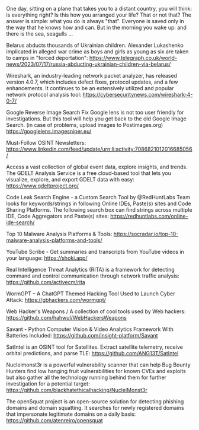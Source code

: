 

One day, sitting on a plane that takes you to a distant country, you will think: is everything right? Is this how you arranged your life? That or not that? The answer is simple: what you do is always "that". Everyone is saved only in the way that he knows how and can. But in the morning you wake up: and there is the sea, seagulls ...


Belarus abducts thousands of Ukrainian children. Alexander Lukashenko implicated in alleged war crime as boys and girls as young as six are taken to camps in "forced deportation": https://www.telegraph.co.uk/world-news/2023/07/17/russia-abducting-ukrainian-children-via-belarus/


Wireshark, an industry-leading network packet analyzer, has released version 4.0.7, which includes defect fixes, protocol updates, and a few enhancements. It continues to be an extensively utilized and popular network protocol analysis tool: https://cybersecuritynews.com/wireshark-4-0-7/

Google Reverse Image Search Fix
Google lens is not too user friendly for investigations. But this tool will help you get back to the old Google Image Search.
(in case of problems, upload images to Postimages.org)
https://googlelens.imagesniper.eu/



Must-Follow OSINT Newsletters: https://www.linkedin.com/feed/update/urn:li:activity:7086821012016685056/

Access a vast collection of global event data, explore insights, and trends. The GDELT Analysis Service is a free cloud-based tool that lets you visualize, explore, and export GDELT data with easy: https://www.gdeltproject.org/

Code Leak Search Engine - a Custom Search Tool by @RedHuntLabs Team looks for keywords/strings in following Online IDEs, Paste(s) sites and Code Sharing Platforms. The following search box can find strings across multiple IDE, Code Aggregators and Paste(s) sites: https://redhuntlabs.com/online-ide-search/

Top 10 Malware Analysis Platforms & Tools: https://socradar.io/top-10-malware-analysis-platforms-and-tools/

YouTube Scribe - Get summaries and transcripts from YouTube videos in your language: https://shoki.app/

Real Intelligence Threat Analytics (RITA) is a framework for detecting command and control communication through network traffic analysis: https://github.com/activecm/rita

WormGPT – A ChatGPT Themed Hacking Tool Used to Launch Cyber Attack: https://gbhackers.com/wormgpt/

Web Hacker's Weapons / A collection of cool tools used by Web hackers: https://github.com/hahwul/WebHackersWeapons

Savant - Python Computer Vision & Video Analytics Framework With Batteries Included: https://github.com/insight-platform/Savant

SatIntel is an OSINT tool for Satellites. Extract satellite telemetry, receive orbital predictions, and parse TLE: https://github.com/ANG13T/SatIntel

Nucleimonst3r is a powerful vulnerability scanner that can help Bug Bounty Hunters find low hanging fruit vulnerabilities for known CVEs and exploits but also gather all the technology running behind them for further investigation for a potential target: https://github.com/blackhatethicalhacking/NucleiMonst3r

The openSquat project is an open-source solution for detecting phishing domains and domain squatting. It searches for newly registered domains that impersonate legitimate domains on a daily basis: https://github.com/atenreiro/opensquat




